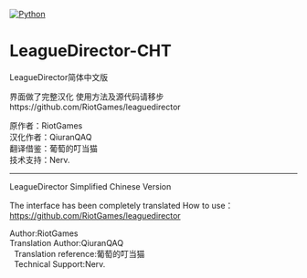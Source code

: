 [![Python](https://img.shields.io/badge/python-3.7-brightgreen.svg)](https://www.python.org/downloads/release/python-372/)
# LeagueDirector-CHT
LeagueDirector简体中文版

界面做了完整汉化
使用方法及源代码请移步https://github.com/RiotGames/leaguedirector

  原作者：RiotGames  
  汉化作者：QiuranQAQ  
  翻译借鉴：葡萄的叮当猫  
  技术支持：Nerv.  
  
--------------------------------------------------------------------------------------------------------------------------------
LeagueDirector Simplified Chinese Version  
  
The interface has been completely translated
How to use：https://github.com/RiotGames/leaguedirector

  Author:RiotGames  
  Translation Author:QiuranQAQ  
  Translation reference:葡萄的叮当猫  
  Technical Support:Nerv.  

